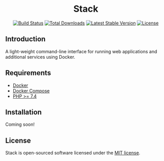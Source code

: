 <h1 align="center">Stack</h1>

<p align="center">
<a href="https://github.com/sitepilot/stack/actions"><img src="https://github.com/sitepilot/stack/actions/workflows/tests.yml/badge.svg" alt="Build Status"></a>
<a href="https://packagist.org/packages/sitepilot/stack"><img src="https://img.shields.io/packagist/dt/sitepilot/stack" alt="Total Downloads"></a>
<a href="https://packagist.org/packages/sitepilot/stack"><img src="https://img.shields.io/packagist/v/sitepilot/stack" alt="Latest Stable Version"></a>
<a href="https://packagist.org/packages/sitepilot/stack"><img src="https://img.shields.io/packagist/l/sitepilot/stack" alt="License"></a>
</p>

## Introduction

A light-weight command-line interface for running web applications and additional services using Docker.

## Requirements

* [Docker](https://docs.docker.com/get-docker/)
* [Docker Compose](https://docs.docker.com/compose/install/)
* [PHP >= 7.4](https://php.net)

## Installation

Coming soon!

## License

Stack is open-sourced software licensed under the [MIT license](LICENSE.md).
